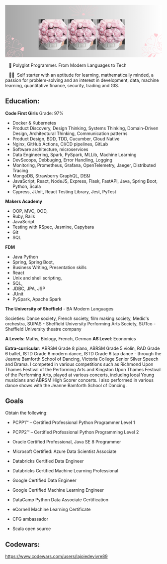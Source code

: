 
![test](fleurs.png)

&nbsp;&nbsp;&nbsp;🌟&nbsp;Polyglot Programmer. From Modern Languages to Tech 

&nbsp;&nbsp;&nbsp;👩‍💻&nbsp; Self starter with an aptitude for learning, mathematically minded, a passion for problem-solving and an interest in development, data, machine learning, quantitative finance, security, trading and GIS.

## Education:

**Code First Girls**
Grade: 97%
* Docker & Kubernetes
* Product Discovery, Design Thinking, Systems Thinking, Domain-Driven Design, Architectural Thinking, Communication patterns
* Product Design, BDD, TDD, Cucumber, Cloud Native
* Nginx, GitHub Actions, CI/CD pipelines, GitLab
* Software architecture, microservices
* Data Engineering, Spark, PySpark, MLLib, Machine Learning
* DevSecops, Debbuging, Error Handling, Logging
* Monitoring, Prometheus, Grafana, OpenTelemetry, Jaeger, Distributed Tracing
* MongoDB, Strawberry GraphQL, DE&I
* JavaScript, React, NodeJS, Express, Flask, FastAPI, Java, Spring Boot, Python, Scala
* Cypress, JUnit, React Testing Library, Jest, PyTest

**Makers Academy**
* OOP, MVC, OOD, 
* Ruby, Rails
* JavaScript
* Testing with RSpec, Jasmine, Capybara
* Git 
* SQL

**FDM**
* Java Python
* Spring, Spring Boot, 
* Business Writing, Presentation skills
* React
* Unix and shell scripting, 
* SQL, 
* JDBC, JPA, JSP
* JUnit
* PySpark, Apache Spark


**The University of Sheffield** - BA Modern Languages

Societies: Dance society, French society, film making society, Medic's orchestra, SUPAS - Sheffield University Performing Arts Society, SUTco - Sheffield University 
theatre company

**A Levels**: Maths, Biology, French, German
**AS Level**: Economics

**Extra-curricular**:
ABRSM Grade 8 piano, ABRSM Grade 5 violin, RAD Grade 6 ballet, ISTD Grade 6 modern dance, ISTD Grade 6 tap dance - through the Jeanne Bamforth School of Dancing, Victoria 
College Senior Silver Speech and Drama. I competed in various competitions such as Richmond Upon Thames Festival of the Performing Arts and Kingston Upon Thames Festival of
the Performing Arts, played at various concerts, including local Young musicians and ABRSM High Scorer concerts. I also performed in various dance shows with the Jeanne Bamforth
School of Dancing.

## Goals
Obtain the following:
* PCPP1™ – Certified Professional Python Programmer Level 1
* PCPP2™ – Certified Professional Python Programming Level 2
* Oracle Certified Professional, Java SE 8 Programmer
* Microsoft Certified: Azure Data Scientist Associate
* Databricks Certified Data Engineer
* Databricks Certified Machine Learning Professional
* Google Certified Data Engineer
* Google Certified Machine Learning Engineer
* DataCamp Python Data Associate Certification
* eCornell Machine Learning Certificate
  
* CFG ambassador
* Scala open source

## Codewars: 

https://www.codewars.com/users/lajoiedevivre89
